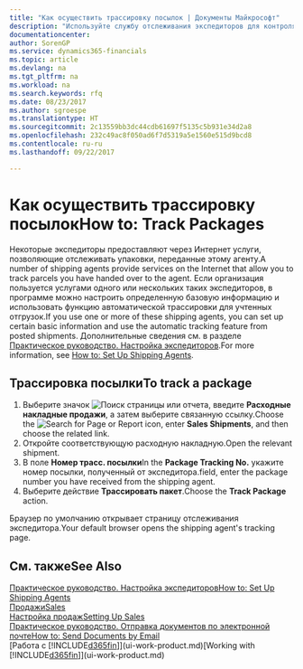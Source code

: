 ```yaml
---
title: "Как осуществить трассировку посылок | Документы Майкрософт"
description: "Используйте службу отслеживания экспедиторов для контроля хода доставки."
documentationcenter: 
author: SorenGP
ms.service: dynamics365-financials
ms.topic: article
ms.devlang: na
ms.tgt_pltfrm: na
ms.workload: na
ms.search.keywords: rfq
ms.date: 08/23/2017
ms.author: sgroespe
ms.translationtype: HT
ms.sourcegitcommit: 2c13559bb3dc44cdb61697f5135c5b931e34d2a8
ms.openlocfilehash: 232c49ac8f050ad6f7d5319a5e1560e515d9bcd8
ms.contentlocale: ru-ru
ms.lasthandoff: 09/22/2017

---
```

# <a name="how-to-track-packages"></a><span data-ttu-id="15738-103">Как осуществить трассировку посылок</span><span class="sxs-lookup"><span data-stu-id="15738-103">How to: Track Packages</span></span>
<span data-ttu-id="15738-104">Некоторые экспедиторы предоставляют через Интернет услуги, позволяющие отслеживать упаковки, переданные этому агенту.</span><span class="sxs-lookup"><span data-stu-id="15738-104">A number of shipping agents provide services on the Internet that allow you to track parcels you have handed over to the agent.</span></span> <span data-ttu-id="15738-105">Если организация пользуется услугами одного или нескольких таких экспедиторов, в программе можно настроить определенную базовую информацию и использовать функцию автоматической трассировки для учтенных отгрузок.</span><span class="sxs-lookup"><span data-stu-id="15738-105">If you use one or more of these shipping agents, you can set up certain basic information and use the automatic tracking feature from posted shipments.</span></span> <span data-ttu-id="15738-106">Дополнительные сведения см. в разделе [Практическое руководство. Настройка экспедиторов](sales-how-to-set-up-shipping-agents.md).</span><span class="sxs-lookup"><span data-stu-id="15738-106">For more information, see [How to: Set Up Shipping Agents](sales-how-to-set-up-shipping-agents.md).</span></span>

## <a name="to-track-a-package"></a><span data-ttu-id="15738-107">Трассировка посылки</span><span class="sxs-lookup"><span data-stu-id="15738-107">To track a package</span></span>
1. <span data-ttu-id="15738-108">Выберите значок ![Поиск страницы или отчета](media/ui-search/search_small.png "Значок поиска страницы или отчета"), введите **Расходные накладные продажи**, а затем выберите связанную ссылку.</span><span class="sxs-lookup"><span data-stu-id="15738-108">Choose the ![Search for Page or Report](media/ui-search/search_small.png "Search for Page or Report icon") icon, enter **Sales Shipments**, and then choose the related link.</span></span>
2. <span data-ttu-id="15738-109">Откройте соответствующую расходную накладную.</span><span class="sxs-lookup"><span data-stu-id="15738-109">Open the relevant shipment.</span></span>
3. <span data-ttu-id="15738-110">В поле **Номер трасс. посылки**</span><span class="sxs-lookup"><span data-stu-id="15738-110">In the **Package Tracking No.**</span></span> <span data-ttu-id="15738-111">укажите номер посылки, полученный от экспедитора.</span><span class="sxs-lookup"><span data-stu-id="15738-111">field, enter the package number you have received from the shipping agent.</span></span>
4. <span data-ttu-id="15738-112">Выберите действие **Трассировать пакет**.</span><span class="sxs-lookup"><span data-stu-id="15738-112">Choose the **Track Package** action.</span></span>

<span data-ttu-id="15738-113">Браузер по умолчанию открывает страницу отслеживания экспедитора.</span><span class="sxs-lookup"><span data-stu-id="15738-113">Your default browser opens the shipping agent's tracking page.</span></span>

## <a name="see-also"></a><span data-ttu-id="15738-114">См. также</span><span class="sxs-lookup"><span data-stu-id="15738-114">See Also</span></span>
[<span data-ttu-id="15738-115">Практическое руководство. Настройка экспедиторов</span><span class="sxs-lookup"><span data-stu-id="15738-115">How to: Set Up Shipping Agents</span></span>](sales-how-to-set-up-shipping-agents.md)  
[<span data-ttu-id="15738-116">Продажи</span><span class="sxs-lookup"><span data-stu-id="15738-116">Sales</span></span>](sales-manage-sales.md)  
[<span data-ttu-id="15738-117">Настройка продаж</span><span class="sxs-lookup"><span data-stu-id="15738-117">Setting Up Sales</span></span>](sales-setup-sales.md)  
[<span data-ttu-id="15738-118">Практическое руководство. Отправка документов по электронной почте</span><span class="sxs-lookup"><span data-stu-id="15738-118">How to: Send Documents by Email</span></span>](ui-how-send-documents-email.md)  
<span data-ttu-id="15738-119">[Работа с [!INCLUDE[d365fin](includes/d365fin_md.md)]](ui-work-product.md)</span><span class="sxs-lookup"><span data-stu-id="15738-119">[Working with [!INCLUDE[d365fin](includes/d365fin_md.md)]](ui-work-product.md)</span></span>

